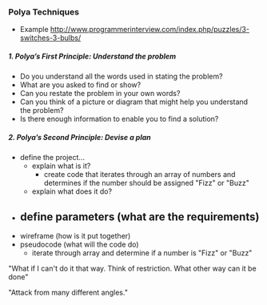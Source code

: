 ### Polya Techniques

- Example
http://www.programmerinterview.com/index.php/puzzles/3-switches-3-bulbs/

##### 1. Polya’s First Principle: Understand the problem

  - Do you understand all the words used in stating the problem?
  - What are you asked to find or show?
  - Can you restate the problem in your own words?
  - Can you think of a picture or diagram that might help you understand the problem?
  - Is there enough information to enable you to find a solution?

##### 2. Polya’s Second Principle: Devise a plan


  - define the project...
    - explain what is it?
      - create code that iterates through an array of numbers and determines if the number should be assigned "Fizz" or "Buzz"
    - explain what does it do?
  - define parameters (what are the requirements)
    -
  - wireframe (how is it put together)
  - pseudocode (what will the code do)
    - iterate through array and determine if a number is "Fizz" or "Buzz"


  "What if I can't do it that way. Think of restriction. What other way can it be done"

  "Attack from many different angles."
